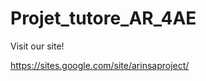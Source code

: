 Projet_tutore_AR_4AE
====================

Visit our site!

https://sites.google.com/site/arinsaproject/
